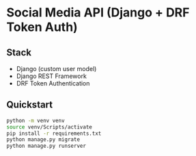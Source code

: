 # Social Media API (Django + DRF Token Auth)

## Stack
- Django (custom user model)
- Django REST Framework
- DRF Token Authentication

## Quickstart

```bash
python -m venv venv
source venv/Scripts/activate
pip install -r requirements.txt
python manage.py migrate
python manage.py runserver
